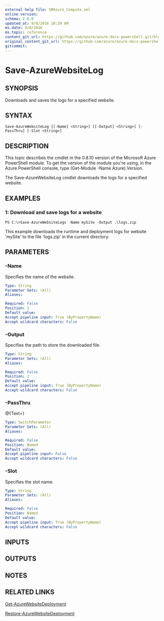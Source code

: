 ```yaml
---
external help file: SMAzure_Compute.xml
online version: 
schema: 2.0.0
updated_at: 9/8/2016 10:29 AM
ms.date: 9/8/2016
ms.topic: reference
content_git_url: https://github.com/azure/azure-docs-powershell.git/blob/master/azureps-cmdlets-docs/Service%20Management/Compute%20Cmdlets/v1.0/Save-AzureWebsiteLog.md
original_content_git_url: https://github.com/azure/azure-docs-powershell.git/blob/master/azureps-cmdlets-docs/Service%20Management/Compute%20Cmdlets/v1.0/Save-AzureWebsiteLog.md
gitcommit: 
---
```


# Save-AzureWebsiteLog
## SYNOPSIS
Downloads and saves the logs for a specified website.

## SYNTAX

```
Save-AzureWebsiteLog [[-Name] <String>] [[-Output] <String>] [-PassThru] [-Slot <String>]
```

## DESCRIPTION
This topic describes the cmdlet in the 0.8.10 version of the Microsoft Azure PowerShell module.
To get the version of the module you're using, in the Azure PowerShell console, type (Get-Module -Name Azure).Version.

The Save-AzureWebsiteLog cmdlet downloads the logs for a specified website.

## EXAMPLES

### 1: Download and save logs for a website
```
PS C:\>Save-AzureWebsiteLogs -Name mySite -Output .\logs.zip
```

This example downloads the runtime and deployment logs for website 'mySite' to the file 'logs.zip' in the current directory.

## PARAMETERS

### -Name
Specifies the name of the website.

```yaml
Type: String
Parameter Sets: (All)
Aliases: 

Required: False
Position: 1
Default value: 
Accept pipeline input: True (ByPropertyName)
Accept wildcard characters: False
```

### -Output
Specifies the path to store the downloaded file.

```yaml
Type: String
Parameter Sets: (All)
Aliases: 

Required: False
Position: 2
Default value: 
Accept pipeline input: True (ByPropertyName)
Accept wildcard characters: False
```

### -PassThru
@{Text=}

```yaml
Type: SwitchParameter
Parameter Sets: (All)
Aliases: 

Required: False
Position: Named
Default value: 
Accept pipeline input: False
Accept wildcard characters: False
```

### -Slot
Specifies the slot name.

```yaml
Type: String
Parameter Sets: (All)
Aliases: 

Required: False
Position: Named
Default value: 
Accept pipeline input: True (ByPropertyName)
Accept wildcard characters: False
```

## INPUTS

## OUTPUTS

## NOTES

## RELATED LINKS

[Get-AzureWebsiteDeployment](245ccf61-fa3e-41c8-98f7-0022e8f2ef3a)

[Restore-AzureWebsiteDeployment](05b24030-ff70-48d2-8bed-d17d0451d4ca)

